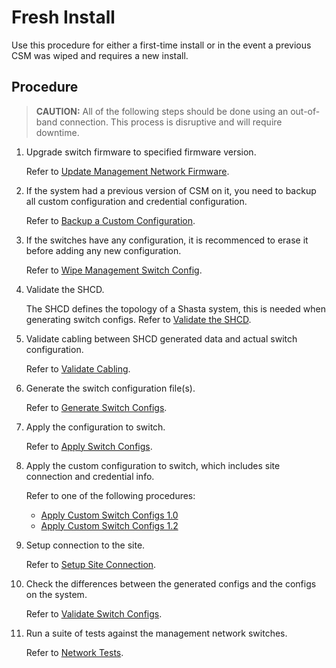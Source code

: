 # Fresh Install

Use this procedure for either a first-time install or in the event a previous CSM was wiped and requires a new install.

## Procedure

> **CAUTION:** All of the following steps should be done using an out-of-band connection. This process is disruptive and will require downtime.

1. Upgrade switch firmware to specified firmware version.
   
   Refer to [Update Management Network Firmware](firmware/update_management_network_firmware.md).
  
2. If the system had a previous version of CSM on it, you need to backup all custom configuration and credential configuration.
   
   Refer to [Backup a Custom Configuration](backup_custom_config.md).
  
3. If the switches have any configuration, it is recommenced to erase it before adding any new configuration.
   
   Refer to [Wipe Management Switch Config](wipe_mgmt_switches.md).

4. Validate the SHCD.
   
   The SHCD defines the topology of a Shasta system, this is needed when generating switch configs.
   Refer to [Validate the SHCD](validate_shcd.md).

5. Validate cabling between SHCD generated data and actual switch configuration.
   
   Refer to [Validate Cabling](validate_cabling.md).

6. Generate the switch configuration file(s).
   
   Refer to [Generate Switch Configs](generate_switch_configs.md).

7. Apply the configuration to switch.
    
   Refer to [Apply Switch Configs](apply_switch_configs.md).

8. Apply the custom configuration to switch, which includes site connection and credential info.
    
   Refer to one of the following procedures:

   - [Apply Custom Switch Configs 1.0](apply_custom_config_1.0.md)
   - [Apply Custom Switch Configs 1.2](apply_custom_config_1.2.md)

9. Setup connection to the site.
   
   Refer to [Setup Site Connection](../customer_access_network/Customer_Access_Network_CAN.md).
  
10. Check the differences between the generated configs and the configs on the system.
   
    Refer to [Validate Switch Configs](validate_switch_configs.md). 

11. Run a suite of tests against the management network switches.
   
    Refer to [Network Tests](network_tests.md).
